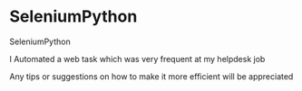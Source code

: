# SeleniumPython
SeleniumPython

I Automated a web task which was very frequent at my helpdesk job

Any tips or suggestions  on how to make it more efficient will be appreciated
